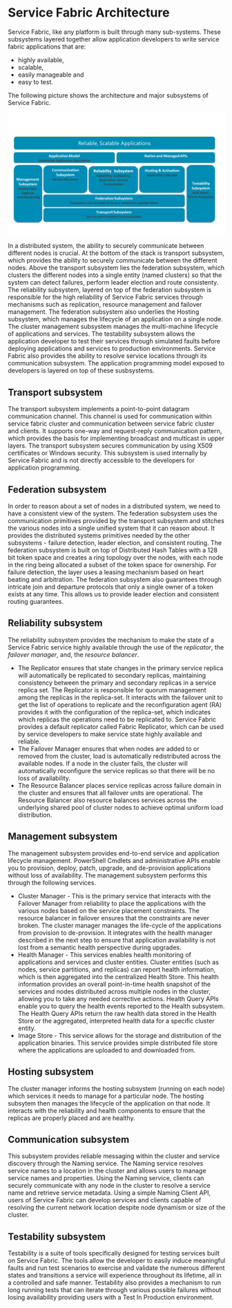 <properties
   pageTitle="Service Fabric Architecture"
   description="Service Fabric is a distributed systems platform used to build scalable, reliable, and easily-managed applications for the cloud. This article shows the architecture of Service Fabric."
   services="service-fabric"
   documentationCenter=".net"
   authors="rishirsinha"
   manager="timlt"
   editor="rishirsinha"/>

<tags
   ms.service="service-fabric"
   ms.devlang="dotnet"
   ms.topic="article"
   ms.tgt_pltfrm="NA"
   ms.workload="NA"
   ms.date="04/27/2015"
   ms.author="rsinha"/>

# Service Fabric Architecture

Service Fabric, like any platform is built through many sub-systems. These subsystems layered together allow application developers to write service fabric applications that are: 

* highly available, 
* scalable, 
* easily manageable and 
* easy to test.

The following picture shows the architecture and major subsystems of Service Fabric.

![](media/service-fabric-architecture/service-fabric-architecture.png)

In a distributed system, the ability to securely communicate between different nodes is crucial. At the bottom of the stack is transport subsystem, which provides the ability to securely communicate between the different nodes. Above the transport subsystem lies the federation subsystem, which clusters the different nodes into a single entity (named clusters) so that the system can detect failures, perform leader election and route consistenty. The reliability subsystem, layered on top of the federation subsystem is responsible for the high reliability of Service Fabric services through mechanisms such as replication, resource management and failover management. The federation subsystem also underlies the Hosting subsystem, which manages the lifecycle of an application on a single node. The cluster management subsystem manages the multi-machine lifecycle of applications and services. The testability subsystem allows the application developer to test their services through simulated faults before deploying applications and services to production environments.  Service Fabric also provides the ability to resolve service locations through its communication subsystem. The application programming model exposed to developers is layered on top of these susbsystems.

## Transport subsystem
The transport subsystem implements a point-to-point datagram communication channel. This channel is used for communication within service fabric cluster and communication between service fabric cluster and clients. It supports one-way and request-reply communication pattern, which provides the basis for implementing broadcast and multicast in upper layers. The transport subsystem secures communication by using X509 certificates or Windows security. This subsystem is used internally by Service Fabric and is not directly accessible to the developers for application programming.

## Federation subsystem
In order to reason about a set of nodes in a distributed system, we need to have a consistent view of the system. The federation subsystem uses the communication primitives provided by the transport subsystem and stitches the various nodes into a single unified system that it can reason about. It provides the distributed systems primitives needed by the other subsystems - failure detection, leader election, and consistent routing. The federation subsystem is built on top of Distributed Hash Tables with a 128 bit token space and creates a ring topology over the nodes, with each node in the ring being allocated a subset of the token space for ownership. For failure detection, the layer uses a leasing mechanism based on heart beating and arbitration. The federation subsystem also guarantees through intricate join and departure protocols that only a single owner of a token exists at any time. This allows us to provide leader election and consistent routing guarantees. 

## Reliability subsystem
The reliability subsystem provides the mechanism to make the state of a Service Fabric service highly available through the use of the _replicator_, the _failover manager_, and, the _resource balancer_.

* The Replicator ensures that state changes in the primary service replica will automatically be replicated to secondary replicas, maintaining consistency between the primary and secondary replicas in a service replica set. The Replicator is responsible for quorum management among the replicas in the replica-set. It interacts with the failover unit to get the list of operations to replicate and the reconfiguration agent (RA) provides it with the configuration of the replica-set, which indicates which replicas the operations need to be replicated to. Service Fabric provides a default replicator called Fabric Replicator, which can be used by service developers to make service state highly available and reliable.
* The Failover Manager ensures that when nodes are added to or removed from the cluster, load is automatically redistributed across the available nodes. If a node in the cluster fails, the cluster will automatically reconfigure the service replicas so that there will be no loss of availability.
* The Resource Balancer places service replicas across failure domain in the cluster and ensures that all failover units are operational. The Resource Balancer also resource balances services across the underlying shared pool of cluster nodes to achieve optimal uniform load distribution.

## Management subsystem
The management subsystem provides end-to-end service and application lifecycle management. PowerShell Cmdlets and administrative APIs enable you to provision, deploy, patch, upgrade, and de-provision applications without loss of availability. The management subsystem performs this through the following services.

* Cluster Manager - This is the primary service that interacts with the Failover Manager from reliability to place the applications with the various nodes based on the service placement constraints. The resource balancer in failover ensures that the constraints are never broken. The cluster manager manages the life-cycle of the applications from provision to de-provision. It integrates with the health manager described in the next step to ensure that application availability is not lost from a semantic health perspective during upgrades.
* Health Manager - This services enables health monitoring of applications and services and cluster entities. Cluster entities (such as nodes, service partitions, and replicas) can report health information, which is then aggregated into the centralized Health Store. This health information provides an overall point-in-time health snapshot of the services and nodes distributed across multiple nodes in the cluster, allowing you to take any needed corrective actions. Health Query APIs enable you to query the health events reported to the Health subsystem. The Health Query APIs return the raw health data stored in the Health Store or the aggregated, interpreted health data for a specific cluster entity.
* Image Store - This service allows for the storage and distribution of the application binaries. This service provides simple distributed file store where the applications are uploaded to and downloaded from.


## Hosting subsystem
The cluster manager informs the hosting subsystem (running on each node) which services it needs to manage for a particular node. The hosting subsytem then manages the lifecycle of the application on that node. It interacts with the reliability and health components to ensure that the replicas are properly placed and are healthy.

## Communication subsystem
This subsystem provides reliable messaging within the cluster and service discovery through the Naming service. The Naming service resolves service names to a location in the cluster and allows users to manage service names and properties. Using the Naming service, clients can securely communicate with any node in the cluster to resolve a service name and retrieve service metadata. Using a simple Naming Client API, users of Service Fabric can develop services and clients capable of resolving the current network location despite node dynamism or size of the cluster.

## Testability subsystem
Testability is a suite of tools specifically designed for testing services built on  Service Fabric. The tools allow the developer to easily induce meaningful faults and run test scenarios to exercise and validate the numerous different states and transitions a service will experience throughout its lifetime, all in a controlled and safe manner. Testability also provides a mechanism to run long running tests that can iterate through various possible failures without losing availability providing users with a Test In Production environment.
